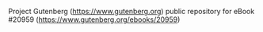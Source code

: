 Project Gutenberg (https://www.gutenberg.org) public repository for eBook #20959 (https://www.gutenberg.org/ebooks/20959)

